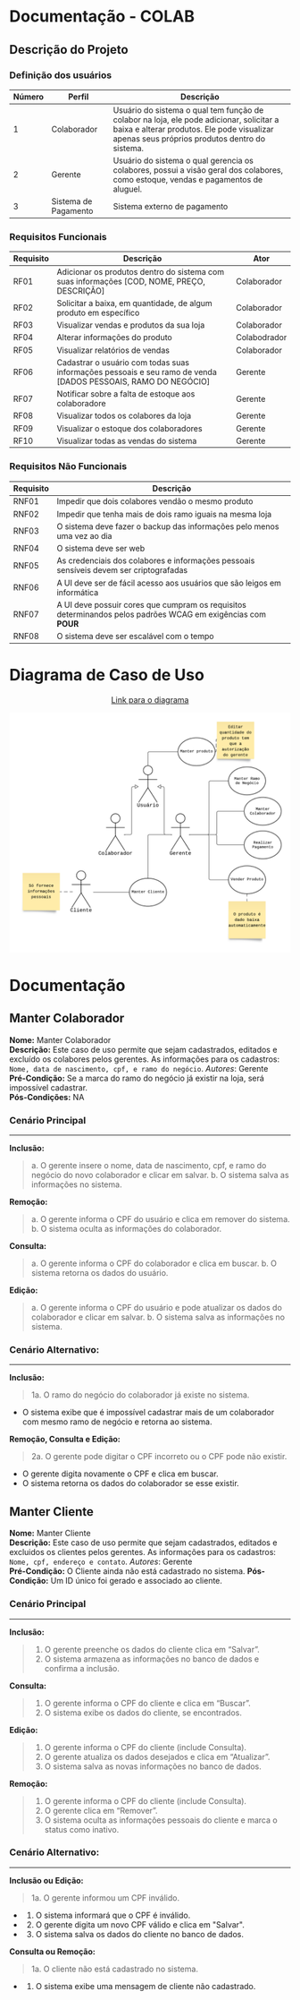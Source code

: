 # Documentação - COLAB

## Descrição do Projeto

### Definição dos usuários

| Número | Perfil | Descrição |
| ---------- | ------- | ------|
| 1 | Colaborador | Usuário do sistema o qual tem função de colabor na loja, ele pode adicionar, solicitar a baixa e alterar produtos. Ele pode visualizar apenas seus próprios produtos dentro do sistema. |
| 2 | Gerente | Usuário do sistema o qual gerencia os colabores, possui a visão geral dos colabores, como estoque, vendas e pagamentos de aluguel.|
| 3 | Sistema de Pagamento | Sistema externo de pagamento |

### Requisitos Funcionais
| Requisito | Descrição | Ator |
| - | - | - |
| RF01 | Adicionar os produtos dentro do sistema com suas informações [COD, NOME, PREÇO, DESCRIÇÃO] | Colaborador |
| RF02 | Solicitar a baixa, em quantidade, de algum produto em específico | Colaborador |
| RF03 | Visualizar vendas e produtos da sua loja | Colaborador |
| RF04 | Alterar informações do produto | Colabodrador |
| RF05 | Visualizar relatórios de vendas | Colaborador |
| RF06 | Cadastrar o usuário com todas suas informações pessoais e seu ramo de venda [DADOS PESSOAIS, RAMO DO NEGÓCIO] | Gerente |
| RF07 | Notificar sobre a falta de estoque aos colaboradore| Gerente |
| RF08 | Visualizar todos os colabores da loja | Gerente |
| RF09 | Visualizar o estoque dos colaboradores | Gerente |
| RF10 | Visualizar todas as vendas do sistema | Gerente |

### Requisitos Não Funcionais
| Requisito | Descrição |
| - | - |
| RNF01 | Impedir que dois colabores vendão o mesmo produto |
| RNF02 | Impedir que tenha mais de dois ramo iguais na mesma loja |
| RNF03 | O sistema deve fazer o backup das informações pelo menos uma vez ao dia |
| RNF04 | O sistema deve ser web |
| RNF05 | As credenciais dos colabores e informações pessoais sensíveis devem ser criptografadas |
| RNF06 | A UI deve ser de fácil acesso aos usuários que são leigos em informática|
| RNF07 | A UI deve possuir cores que cumpram os requisitos determinandos pelos padrões WCAG em exigências com **POUR** |
| RNF08 | O sistema deve ser escalável com o tempo |

# Diagrama de Caso de Uso

<center>

[Link para o diagrama](https://lucid.app/lucidchart/22ee5153-410f-48be-9e4b-42a95e3f0678/edit?invitationId=inv_d4deb7ed-0afc-4be2-b5cc-7448a8a57ab8&page=0_0#)

</center>

![alt text](assets/imgs/DiagramaCasoDeUso.png)

# Documentação

## Manter Colaborador
**Nome:** Manter Colaborador <br>
**Descrição:** Este caso de uso permite que sejam cadastrados, editados e excluído os colabores pelos gerentes. As informações para os cadastros: `Nome, data de nascimento, cpf, e ramo do negócio`. _Autores_: Gerente<br>
**Pré-Condição:** Se a marca do ramo do negócio já existir na loja, será impossível cadastrar. <br>
**Pós-Condições:** NA

### Cenário Principal
***

**Inclusão:** 
> a. O gerente insere o nome, data de nascimento, cpf, e ramo do negócio do novo colaborador e clicar em salvar.
> b. O sistema salva as informações no sistema. 

**Remoção:** 
> a. O gerente informa o CPF do usuário e clica em remover do sistema.
> b. O sistema oculta as informações do colaborador.

**Consulta:**
> a. O gerente informa o CPF do colaborador e clica em buscar.
> b. O sistema retorna os dados do usuário.

**Edição:**
> a. O gerente informa o CPF do usuário e pode atualizar os dados do colaborador e clicar em salvar.
> b. O sistema salva as informações no sistema.

### Cenário Alternativo:

***
**Inclusão:**
> 1a. O ramo do negócio do colaborador já existe no sistema.
*  O sistema exibe que é impossível cadastrar mais de um colaborador com mesmo ramo de negócio e retorna ao sistema.

**Remoção, Consulta e Edição:**
> 2a. O gerente pode digitar o CPF incorreto ou o CPF pode não existir.
* O gerente digita novamente o CPF e clica em buscar.
* O sistema retorna os dados do colaborador se esse existir.

## Manter Cliente
**Nome:** Manter Cliente <br>
**Descrição:** Este caso de uso permite que sejam cadastrados, editados e excluidos os clientes pelos gerentes. As informações para os cadastros: `Nome, cpf, endereço e contato`. _Autores_: Gerente<br>
**Pré-Condição:** O Cliente ainda não está cadastrado no sistema.
**Pós-Condição:** Um ID único foi gerado e associado ao cliente.

### Cenário Principal
***

**Inclusão:**
> 1. O gerente preenche os dados do cliente clica em “Salvar”. <br>
> 2. O sistema armazena as informações no banco de dados e confirma a inclusão.

**Consulta:**
> 1. O gerente informa o CPF do cliente e clica em “Buscar”.<br>
> 2. O sistema exibe os dados do cliente, se encontrados.

**Edição:**
> 1. O gerente informa o CPF do cliente (include Consulta).<br>
> 2. O gerente atualiza os dados desejados e clica em “Atualizar”.<br>
> 3. O sistema salva as novas informações no banco de dados.

**Remoção:**
> 1. O gerente informa o CPF do cliente (include Consulta).<br>
> 2. O gerente clica em “Remover”.<br>
> 3. O sistema oculta as informações pessoais do cliente e marca o status como inativo.

### Cenário Alternativo:
***

**Inclusão ou Edição:**
> 1a. O gerente informou um CPF inválido.
  - 1. O sistema informará que o CPF é inválido.
  - 2. O gerente digita um novo CPF válido e clica em "Salvar".
  - 3. O sistema salva os dados do cliente no banco de dados.

**Consulta ou Remoção:**
> 1a. O cliente não está cadastrado no sistema.
  - 1. O sistema exibe uma mensagem de cliente não cadastrado.

